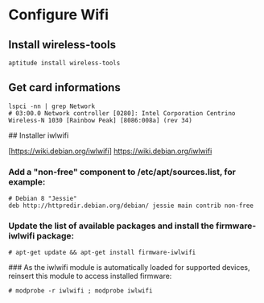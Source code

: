# Configure Wifi

## Install wireless-tools

	aptitude install wireless-tools

## Get card informations

	lspci -nn | grep Network
	# 03:00.0 Network controller [0280]: Intel Corporation Centrino Wireless-N 1030 [Rainbow Peak] [8086:008a] (rev 34)


## Installer iwlwifi

[https://wiki.debian.org/iwlwifi] https://wiki.debian.org/iwlwifi

### Add a "non-free" component to /etc/apt/sources.list, for example:

	# Debian 8 "Jessie"
	deb http://httpredir.debian.org/debian/ jessie main contrib non-free

### Update the list of available packages and install the firmware-iwlwifi package:

	# apt-get update && apt-get install firmware-iwlwifi

### As the iwlwifi module is automatically loaded for supported devices, reinsert this module to access installed firmware:

	# modprobe -r iwlwifi ; modprobe iwlwifi
